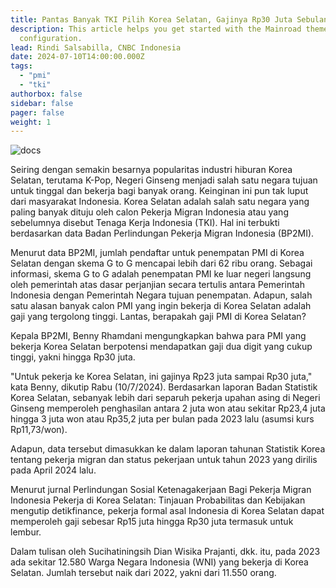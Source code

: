 ```yaml
---
title: Pantas Banyak TKI Pilih Korea Selatan, Gajinya Rp30 Juta Sebulan
description: This article helps you get started with the Mainroad theme, including installation and minimal
  configuration.
lead: Rindi Salsabilla, CNBC Indonesia
date: 2024-07-10T14:00:00.000Z
tags:
  - "pmi"
  - "tki"
authorbox: false
sidebar: false
pager: false
weight: 1
---
```



![docs](/img/korea.jpeg)


Seiring dengan semakin besarnya popularitas industri hiburan Korea Selatan, terutama K-Pop, Negeri Ginseng menjadi salah satu negara tujuan untuk tinggal dan bekerja bagi banyak orang. Keinginan ini pun tak luput dari masyarakat Indonesia.
Korea Selatan adalah salah satu negara yang paling banyak dituju oleh calon Pekerja Migran Indonesia atau yang sebelumnya disebut Tenaga Kerja Indonesia (TKI). Hal ini terbukti berdasarkan data Badan Perlindungan Pekerja Migran Indonesia (BP2MI).

Menurut data BP2MI, jumlah pendaftar untuk penempatan PMI di Korea Selatan dengan skema G to G mencapai lebih dari 62 ribu orang. Sebagai informasi, skema G to G adalah penempatan PMI ke luar negeri langsung oleh pemerintah atas dasar perjanjian secara tertulis antara Pemerintah Indonesia dengan Pemerintah Negara tujuan penempatan. Adapun, salah satu alasan banyak calon PMI yang ingin bekerja di Korea Selatan adalah gaji yang tergolong tinggi. Lantas, berapakah gaji PMI di Korea Selatan?

Kepala BP2MI, Benny Rhamdani mengungkapkan bahwa para PMI yang bekerja Korea Selatan berpotensi mendapatkan gaji dua digit yang cukup tinggi, yakni hingga Rp30 juta.

"Untuk pekerja ke Korea Selatan, ini gajinya Rp23 juta sampai Rp30 juta," kata Benny, dikutip Rabu (10/7/2024).
Berdasarkan laporan Badan Statistik Korea Selatan, sebanyak lebih dari separuh pekerja upahan asing di Negeri Ginseng memperoleh penghasilan antara 2 juta won atau sekitar Rp23,4 juta hingga 3 juta won atau Rp35,2 juta per bulan pada 2023 lalu (asumsi kurs Rp11,73/won).

Adapun, data tersebut dimasukkan ke dalam laporan tahunan Statistik Korea tentang pekerja migran dan status pekerjaan untuk tahun 2023 yang dirilis pada April 2024 lalu.

Menurut jurnal Perlindungan Sosial Ketenagakerjaan Bagi Pekerja Migran Indonesia Pekerja di Korea Selatan: Tinjauan Probabilitas dan Kebijakan mengutip detikfinance, pekerja formal asal Indonesia di Korea Selatan dapat memperoleh gaji sebesar Rp15 juta hingga Rp30 juta termasuk untuk lembur. 

Dalam tulisan oleh Sucihatiningsih Dian Wisika Prajanti, dkk. itu, pada 2023 ada sekitar 12.580 Warga Negara Indonesia (WNI) yang bekerja di Korea Selatan. Jumlah tersebut naik dari 2022, yakni dari 11.550 orang.